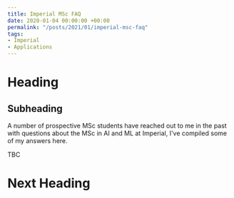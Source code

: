 ```yaml
---
title: Imperial MSc FAQ
date: 2020-01-04 00:00:00 +00:00
permalink: "/posts/2021/01/imperial-msc-faq"
tags:
- Imperial
- Applications
---
```

<!-- toc: true -->
# Heading
## Subheading
A number of prospective MSc students have reached out to me in the past with questions about the MSc in AI and ML at Imperial, I've compiled some of my answers here.

TBC

# Next Heading